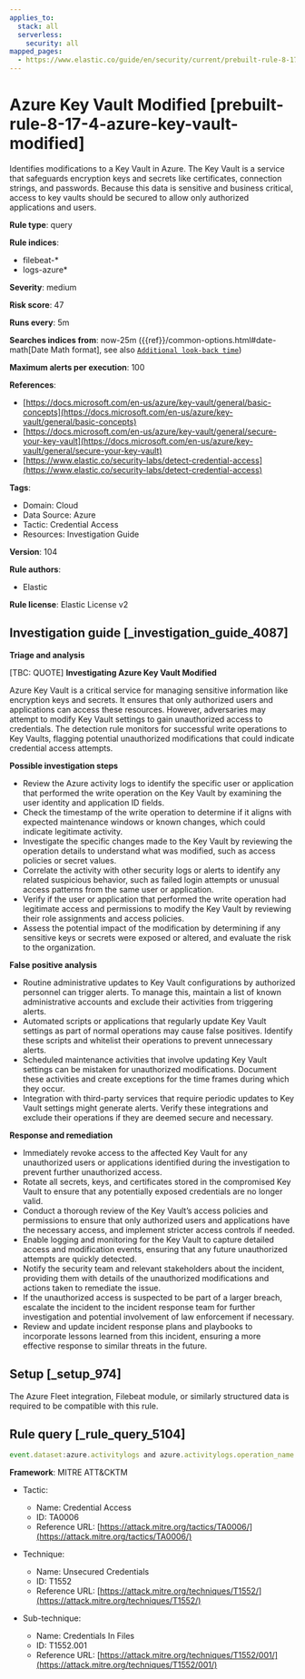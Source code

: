 ```yaml
---
applies_to:
  stack: all
  serverless:
    security: all
mapped_pages:
  - https://www.elastic.co/guide/en/security/current/prebuilt-rule-8-17-4-azure-key-vault-modified.html
---
```


# Azure Key Vault Modified [prebuilt-rule-8-17-4-azure-key-vault-modified]

Identifies modifications to a Key Vault in Azure. The Key Vault is a service that safeguards encryption keys and secrets like certificates, connection strings, and passwords. Because this data is sensitive and business critical, access to key vaults should be secured to allow only authorized applications and users.

**Rule type**: query

**Rule indices**:

* filebeat-*
* logs-azure*

**Severity**: medium

**Risk score**: 47

**Runs every**: 5m

**Searches indices from**: now-25m ({{ref}}/common-options.html#date-math[Date Math format], see also [`Additional look-back time`](docs-content://solutions/security/detect-and-alert/create-detection-rule.md#rule-schedule))

**Maximum alerts per execution**: 100

**References**:

* [https://docs.microsoft.com/en-us/azure/key-vault/general/basic-concepts](https://docs.microsoft.com/en-us/azure/key-vault/general/basic-concepts)
* [https://docs.microsoft.com/en-us/azure/key-vault/general/secure-your-key-vault](https://docs.microsoft.com/en-us/azure/key-vault/general/secure-your-key-vault)
* [https://www.elastic.co/security-labs/detect-credential-access](https://www.elastic.co/security-labs/detect-credential-access)

**Tags**:

* Domain: Cloud
* Data Source: Azure
* Tactic: Credential Access
* Resources: Investigation Guide

**Version**: 104

**Rule authors**:

* Elastic

**Rule license**: Elastic License v2

## Investigation guide [_investigation_guide_4087]

**Triage and analysis**

[TBC: QUOTE]
**Investigating Azure Key Vault Modified**

Azure Key Vault is a critical service for managing sensitive information like encryption keys and secrets. It ensures that only authorized users and applications can access these resources. However, adversaries may attempt to modify Key Vault settings to gain unauthorized access to credentials. The detection rule monitors for successful write operations to Key Vaults, flagging potential unauthorized modifications that could indicate credential access attempts.

**Possible investigation steps**

* Review the Azure activity logs to identify the specific user or application that performed the write operation on the Key Vault by examining the user identity and application ID fields.
* Check the timestamp of the write operation to determine if it aligns with expected maintenance windows or known changes, which could indicate legitimate activity.
* Investigate the specific changes made to the Key Vault by reviewing the operation details to understand what was modified, such as access policies or secret values.
* Correlate the activity with other security logs or alerts to identify any related suspicious behavior, such as failed login attempts or unusual access patterns from the same user or application.
* Verify if the user or application that performed the write operation had legitimate access and permissions to modify the Key Vault by reviewing their role assignments and access policies.
* Assess the potential impact of the modification by determining if any sensitive keys or secrets were exposed or altered, and evaluate the risk to the organization.

**False positive analysis**

* Routine administrative updates to Key Vault configurations by authorized personnel can trigger alerts. To manage this, maintain a list of known administrative accounts and exclude their activities from triggering alerts.
* Automated scripts or applications that regularly update Key Vault settings as part of normal operations may cause false positives. Identify these scripts and whitelist their operations to prevent unnecessary alerts.
* Scheduled maintenance activities that involve updating Key Vault settings can be mistaken for unauthorized modifications. Document these activities and create exceptions for the time frames during which they occur.
* Integration with third-party services that require periodic updates to Key Vault settings might generate alerts. Verify these integrations and exclude their operations if they are deemed secure and necessary.

**Response and remediation**

* Immediately revoke access to the affected Key Vault for any unauthorized users or applications identified during the investigation to prevent further unauthorized access.
* Rotate all secrets, keys, and certificates stored in the compromised Key Vault to ensure that any potentially exposed credentials are no longer valid.
* Conduct a thorough review of the Key Vault’s access policies and permissions to ensure that only authorized users and applications have the necessary access, and implement stricter access controls if needed.
* Enable logging and monitoring for the Key Vault to capture detailed access and modification events, ensuring that any future unauthorized attempts are quickly detected.
* Notify the security team and relevant stakeholders about the incident, providing them with details of the unauthorized modifications and actions taken to remediate the issue.
* If the unauthorized access is suspected to be part of a larger breach, escalate the incident to the incident response team for further investigation and potential involvement of law enforcement if necessary.
* Review and update incident response plans and playbooks to incorporate lessons learned from this incident, ensuring a more effective response to similar threats in the future.


## Setup [_setup_974]

The Azure Fleet integration, Filebeat module, or similarly structured data is required to be compatible with this rule.


## Rule query [_rule_query_5104]

```js
event.dataset:azure.activitylogs and azure.activitylogs.operation_name:"MICROSOFT.KEYVAULT/VAULTS/WRITE" and event.outcome:(Success or success)
```

**Framework**: MITRE ATT&CKTM

* Tactic:

    * Name: Credential Access
    * ID: TA0006
    * Reference URL: [https://attack.mitre.org/tactics/TA0006/](https://attack.mitre.org/tactics/TA0006/)

* Technique:

    * Name: Unsecured Credentials
    * ID: T1552
    * Reference URL: [https://attack.mitre.org/techniques/T1552/](https://attack.mitre.org/techniques/T1552/)

* Sub-technique:

    * Name: Credentials In Files
    * ID: T1552.001
    * Reference URL: [https://attack.mitre.org/techniques/T1552/001/](https://attack.mitre.org/techniques/T1552/001/)



